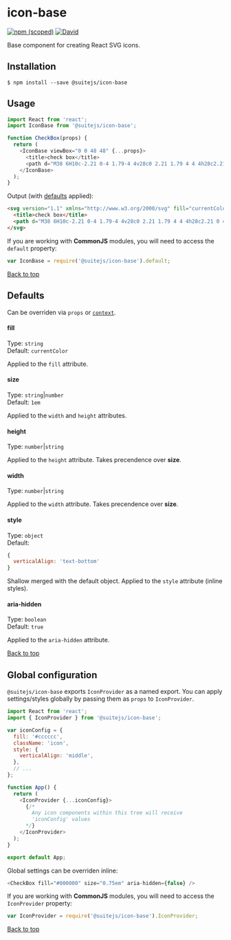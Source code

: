 # icon-base <a name="top"></a>

[![npm (scoped)](https://img.shields.io/npm/v/@suitejs/icon-base.svg?style=flat-square)](https://www.npmjs.com/package/@suitejs/icon-base) [![David](https://david-dm.org/suitejs/suitejs/status.svg?path=packages/icon-base&style=flat-square)](https://david-dm.org/suitejs/suitejs?path=packages/icon-base)

Base component for creating React SVG icons.

## Installation

```
$ npm install --save @suitejs/icon-base
```

## Usage

```js
import React from 'react';
import IconBase from '@suitejs/icon-base';

function CheckBox(props) {
  return (
    <IconBase viewBox="0 0 48 48" {...props}>
      <title>check box</title>
      <path d="M38 6H10c-2.21 0-4 1.79-4 4v28c0 2.21 1.79 4 4 4h28c2.21 0 4-1.79 4-4V10c0-2.21-1.79-4-4-4zM20 34L10 24l2.83-2.83L20 28.34l15.17-15.17L38 16 20 34z" />
    </IconBase>
  );
}
```

Output (with [defaults](#defaults) applied):

```html
<svg version="1.1" xmlns="http://www.w3.org/2000/svg" fill="currentColor" height="1em" width="1em" aria-hidden="true" viewBox="0 0 48 48" style="vertical-align: text-bottom;">
  <title>check box</title>
  <path d="M38 6H10c-2.21 0-4 1.79-4 4v28c0 2.21 1.79 4 4 4h28c2.21 0 4-1.79 4-4V10c0-2.21-1.79-4-4-4zM20 34L10 24l2.83-2.83L20 28.34l15.17-15.17L38 16 20 34z"></path>
</svg>
```

If you are working with **CommonJS** modules, you will need to access the `default` property:

```js
var IconBase = require('@suitejs/icon-base').default;
```

[Back to top](#top)

<a name="defaults"></a>
## Defaults

Can be overriden via `props` or [`context`](#global-config).

#### fill

Type: `string`<br>
Default: `currentColor`

Applied to the `fill` attribute.

#### size

Type: `string`|`number`<br>
Default: `1em`

Applied to the `width` and `height` attributes.

#### height

Type: `number`|`string`

Applied to the `height` attribute. Takes precendence over **size**.

#### width

Type: `number`|`string`

Applied to the `width` attribute. Takes precendence over **size**.

#### style

Type: `object`<br>
Default:

```js
{
  verticalAlign: 'text-bottom'
}
```

Shallow merged with the default object. Applied to the `style` attribute (inline styles).

#### aria-hidden

Type: `boolean`<br>
Default: `true`

Applied to the `aria-hidden` attribute.

[Back to top](#top)

<a name="global-config"></a>
## Global configuration

`@suitejs/icon-base` exports `IconProvider` as a named export. You can apply settings/styles globally by passing them as `props` to `IconProvider`.

```js
import React from 'react';
import { IconProvider } from '@suitejs/icon-base';

var iconConfig = {
  fill: '#cccccc',
  className: 'icon',
  style: {
    verticalAlign: 'middle',
  },
  // ...
};

function App() {
  return (
    <IconProvider {...iconConfig}>
      {/*
        Any icon components within this tree will receive
        'iconConfig' values
      */}
    </IconProvider>
  );
}

export default App;
```

Global settings can be overriden inline:

```js
<CheckBox fill="#000000" size="0.75em" aria-hidden={false} />
```

If you are working with **CommonJS** modules, you will need to access the `IconProvider` property:

```js
var IconProvider = require('@suitejs/icon-base').IconProvider;
```

[Back to top](#top)
